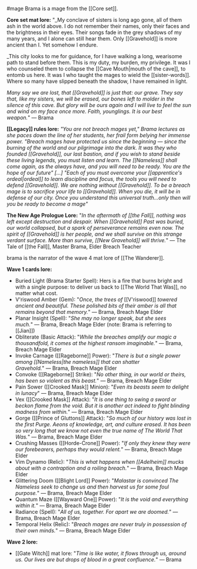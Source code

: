 #mage
Brama is a mage from the [[Core set]].

__Core set mat lore:__
"_My conclave of sisters is long ago gone, all of them ash in the world above. I do not remember their names, only their faces and the brightness in their eyes. Their songs fade in the grey shadows of my many years, and I alone can still hear them. Only [[Gravehold]] is more ancient than I. Yet somehow I endure.  
  
_This city looks to me for guidance, for I have walking a long, wearisome path to stand before them. This is my duty, my burden, my privilege. It was I who counseled them to collapse the [[Cave Mouth|mouth of the cave]], to entomb us here. It was I who taught the mages to wield the [[sister-words]]. Where so many have slipped beneath the shadow, I have remained in light.  
  
_Many say we are lost, that [[Gravehold]] is just that: our grave. They say that, like my sisters, we will be erased, our bones left to molder in the silence of this cave. But glory will be ours again and I will live to feel the sun and wind on my face once more. Faith, younglings. It is our best weapon._" ― Brama

__[[Legacy]] rules lore:__
_"You are not breach mages yet," Brama lectures as she paces down the line of her students, her frail form belying her immense power. "Breach mages have protected us since the beginning ― since the burning of the world and our pilgrimage into the dark. It was they who founded [[Gravehold]], our last bastion, and if you wish to stand beside these living legends, you must listen and learn. The [[Nameless]] shall come again, as the always have, and you will need to be ready. You are the hope of our future"
\[...\]
"Each of you must overcome your [[apprentice's ordeal|ordeal]] to learn discipline and focus, the tools you will need to defend [[Gravehold]]. We are nothing without [[Gravehold]]. To be a breach mage is to sacrifice your life to [[Gravehold]]. When you die, it will be in defense of our city. Once you understand this universal truth...only then will you be ready to become a mage"_

__The New Age Prologue Lore:__
"_In the aftermath of [[the Fall]], nothing was left except destruction and despair. When [[Gravehold]] Past was buried, our world collapsed, but a spark of perseverance remains even now. The spirit of [[Gravehold]] is her people, and we shall survive on this strange verdant surface. More than survive, [[New Gravehold]] will thrive._" ― The Tale of [[the Fall]], Master Brama, Elder Breach Teacher

brama is the narrator of the wave 4 mat lore of [[The Wanderer]].

__Wave 1 cards lore:__
+ Buried Light (Brama Starter Spell): Hers is a fire that burns bright and with a single purpose: to deliver us back to [[The World That Was]], no matter what cost.
+ V'riswood Amber (Gem): "<i>Once, the trees of </i>[[V'riswood]]<i> towered ancient and beautiful. These polished bits of their amber is all that remains beyond that memory.</i>" ― Brama, Breach Mage Elder
+ Planar Insight (Spell): "_She may no longer speak, but she sees much._" ― Brama, Breach Mage Elder (note: Brama is referring to [[Jian]])
+ Obliterate (Basic Attack): "_While the breaches amplify our magic a thousandfold, it comes at the highest ransom imaginable._" ― Brama, Breach Mage Elder
+ Invoke Carnage ([[Rageborne]] Power): "_There is but a single power among [[Nameless|the nameless]] that can shatter Gravehold._" ― Brama, Breach Mage Elder
+ Convoke ([[Rageborne]] Strike): "_No other thing, in our world or theirs, has been so violent as this beast._" ― Brama, Breach Mage Elder
+ Pain Sower ([[Crooked Mask]] Minion): "_Even its beasts seem to delight in lunacy_" ― Brama, Breach Mage Elder
+ Vex ([[Crooked Mask]] Attack): "_It is one thing to swing a sword or beckon flame from the void. But it is another act indeed to fight blinding madness from within._" ― Brama, Breach Mage Elder
+ Gorge ([[Prince of Gluttons]] Attack): "_So much of our history was lost in the first Purge. Aeons of knowledge, art, and culture erased. It has been so very long that we know not even the true name of The World That Was._" ― Brama, Breach Mage Elder
+ Crushing Masses ([[Horde-Crone]] Power): "_If only they knew they were our forebearers, perhaps they would relent._" ― Brama, Breach Mage Elder
+ Vim Dynamo (Relic): "_This is what happens when [[Adelheim]] mucks about with a contraption and a roiling breach._" ― Brama, Breach Mage Elder
+ Glittering Doom ([[Blight Lord]] Power): "_Malastar is convinced The Nameless seek to change us and then harvest us for some foul purpose._" ― Brama, Breach Mage Elder
+ Quantum Maze ([[Wayward One]] Power): "_It is the void and everything within it._" ― Brama, Breach Mage Elder
+ Radiance (Spell): "_All of us, together. For apart we are doomed._" ― Brama, Breach Mage Elder
+ Temporal Helix (Relic): "_Breach mages are never truly in possession of their own minds._" ― Brama, Breach Mage Elder

__Wave 2 lore:__
+ [[Gate Witch]] mat lore: "_Time is like water, it flows through us, around us. Our lives are but drops of blood in a great confluence._" ― Brama